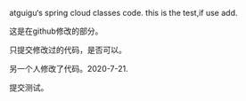 
atguigu‘s spring cloud classes code.
this is the test,if use add.

这是在github修改的部分。


只提交修改过的代码，是否可以。


另一个人修改了代码。2020-7-21.

提交测试。


